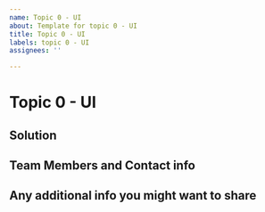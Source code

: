 ```yaml
---
name: Topic 0 - UI
about: Template for topic 0 - UI
title: Topic 0 - UI
labels: topic 0 - UI
assignees: ''

---
```


# Topic 0 - UI

##  Solution


## Team Members and Contact info


## Any additional info you might want to share
